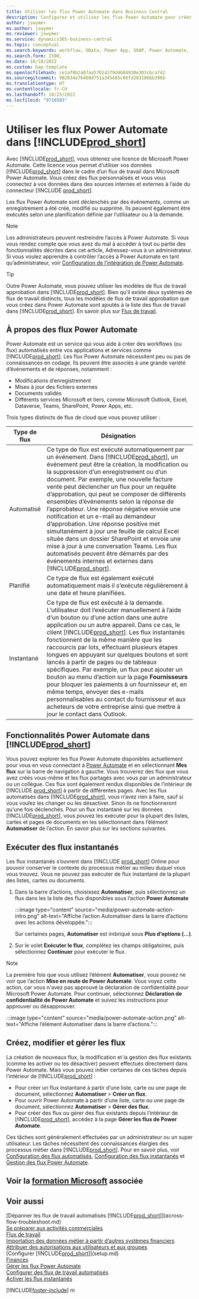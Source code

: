 ```yaml
---
title: Utiliser les flux Power Automate dans Business Central
description: Configurez et utilisez les flux Power Automate pour créer ou modifier les données Business Central.
author: jswymer
ms.author: jswymer
ms.reviewer: jswymer
ms.service: dynamics365-business-central
ms.topic: conceptual
ms.search.keywords: workflow, OData, Power App, SOAP, Power Automate,
ms.search.form: 1500,
ms.date: 10/10/2022
ms.custom: bap-template
ms.openlocfilehash: ce1af0b2a07aa570141f9d4684930e303cbca742
ms.sourcegitcommit: 902834e76460d751a345485c66fd2831066b396b
ms.translationtype: HT
ms.contentlocale: fr-CH
ms.lasthandoff: 10/25/2022
ms.locfileid: "9716583"
---
```

# <a name="use-power-automate-flows-in-prod_short"></a>Utiliser les flux Power Automate dans [!INCLUDE[prod_short](includes/prod_short.md)]

Avec [!INCLUDE[prod_short](includes/prod_short.md)], vous obtenez une licence de Microsoft Power Automate. Cette licence vous permet d’utiliser vos données [!INCLUDE[prod_short](includes/prod_short.md)] dans le cadre d’un flux de travail dans Microsoft Power Automate. Vous créez des flux personnalisés et vous vous connectez à vos données dans des sources internes et externes à l’aide du connecteur [!INCLUDE [prod_short](includes/prod_short.md)].

Les flux Power Automate sont déclenchés par des événements, comme un enregistrement a été créé, modifié ou supprimé. Ils peuvent également être exécutés selon une planification définie par l’utilisateur ou à la demande.

> [!NOTE]
> Les administrateurs peuvent restreindre l’accès à Power Automate. Si vous vous rendez compte que vous avez du mal à accéder à tout ou partie des fonctionnalités décrites dans cet article, Adressez-vous à un administrateur. Si vous voulez apprendre à contrôler l’accès à Power Automate en tant qu’administrateur, voir [Configuration de l’intégration de Power Automate](/dynamics365/business-central/dev-itpro/powerplatform/power-automate-setup).

<!-- You must have a valid account with both [!INCLUDE[prod_short](includes/prod_short.md)] and Power Automate. --> 

> [!TIP]
> Outre Power Automate, vous pouvez utiliser les modèles de flux de travail approbation dans [!INCLUDE[prod_short](includes/prod_short.md)]. Bien qu’il existe deux systèmes de flux de travail distincts, tous les modèles de flux de travail approbation que vous créez dans Power Automate sont ajoutés à la liste des flux de travail dans [!INCLUDE[prod_short](includes/prod_short.md)]. En savoir plus sur [Flux de travail](across-workflow.md).

## <a name="about-power-automate-flows"></a>À propos des flux Power Automate

Power Automate est un service qui vous aide à créer des workflows (ou flux) automatisés entre vos applications et services comme [!INCLUDE[prod_short](includes/prod_short.md)]. Les flux Power Automate nécessitent peu ou pas de connaissances en codage. Ils peuvent être associés à une grande variété d’événements et de réponses, notamment :
- Modifications d’enregistrement
- Mises à jour des fichiers externes
- Documents validés
- Différents services Microsoft et tiers, comme Microsoft Outlook, Excel, Dataverse, Teams, SharePoint, Power Apps, etc.

Trois types distincts de flux de cloud que vous pouvez utiliser :

|Type de flux|Désignation|
|---------|-----------|
|Automatisé|Ce type de flux est exécuté automatiquement par un événement. Dans [!INCLUDE[prod_short](includes/prod_short.md)], un événement peut être la création, la modification ou la suppression d’un enregistrement ou d’un document. Par exemple, une nouvelle facture vente peut déclencher un flux pour un requête d’approbation, qui peut se composer de différents ensembles d’événements selon la réponse de l’approbateur. Une réponse négative envoie une notification et un e-mail au demandeur d’approbation. Une réponse positive met simultanément à jour une feuille de calcul Excel située dans un dossier SharePoint et envoie une mise à jour à une conversation Teams. Les flux automatisés peuvent être démarrés par des événements internes et externes dans [!INCLUDE[prod_short](includes/prod_short.md)].|
|Planifié|Ce type de flux est également exécuté automatiquement mais il s’exécute régulièrement à une date et heure planifiées. |
|Instantané |Ce type de flux est exécuté à la demande. L’utilisateur doit l’exécuter manuellement à l’aide d‘un bouton ou d’une action dans une autre application ou un autre appareil. Dans ce cas, le client [!INCLUDE[prod_short](includes/prod_short.md)]. Les flux instantanés fonctionnent de la même manière que les raccourcis par lots, effectuant plusieurs étapes longues en appuyant sur quelques boutons et sont lancés à partir de pages ou de tableaux spécifiques. Par exemple, un flux peut ajouter un bouton au menu d’action sur la page **Fournisseurs** pour bloquer les paiements à un fournisseur et, en même temps, envoyer des e-mails personnalisables au contact du fournisseur et aux acheteurs de votre entreprise ainsi que mettre à jour le contact dans Outlook. |

## <a name="power-automate-features-in-prod_short"></a>Fonctionnalités Power Automate dans [!INCLUDE[prod_short](includes/prod_short.md)]

Vous pouvez explorer les flux Power Automate disponibles actuellement pour vous en vous connectant à [Power Automate](https://powerautomate.com) et en sélectionnant **Mes flux** sur la barre de navigation à gauche. Vous trouverez des flux que vous avez créés vous-même et les flux partagés avec vous par un administrateur ou un collègue. Ces flux sont également rendus disponibles de l’intérieur de [!INCLUDE [prod_short](includes/prod_short.md)] à partir de différentes pages. Avec les flux automatisés dans [!INCLUDE[prod_short](includes/prod_short.md)], vous n’avez rien à faire, sauf si vous voulez les changer ou les désactiver. Sinon ils ne fonctionneront qu’une fois déclenchés. Pour un flux instantané sur les données [!INCLUDE[prod_short](includes/prod_short.md)], vous pouvez les exécuter pour la plupart des listes, cartes et pages de documents en les sélectionnant dans l’élément **Automatiser** de l’action. En savoir plus sur les sections suivantes.

<!--

## Automated flows

With Power Automate, you can create business flows directly in-house and rely on citizen developers. Automated workflows can be started by both internal and external events in [!INCLUDE[prod_short](includes/prod_short.md)], and also be set to run periodically. Learn more and get instructions on how to create flows in the [Set Up Automated Workflows](/dynamics365/business-central/dev-itpro/powerplatform/automate-workflows) article in the administration content.

-->

## <a name="run-instant-flows"></a>Exécuter des flux instantanés

Les flux instantanés s’ouvrent dans [!INCLUDE [prod_short](includes/prod_short.md)] Online pour pouvoir conserver le contexte du processus métier au milieu duquel vous vous trouvez. Vous ne pouvez pas exécuter de flux instantané de la plupart des listes, cartes ou documents.

1. Dans la barre d’actions, choisissez **Automatiser**, puis sélectionnez un flux dans les la liste des flux disponibles sous l’action **Power Automate**

    :::image type="content" source="media/power-automate-action-intro.png" alt-text="Affiche l’action Automatiser dans la barre d’actions avec les actions développée.":::

    Sur certaines pages, **Automatiser** est imbriqué sous **Plus d’options (...)**. 
2. Sur le volet **Exécuter le flux**, complétez les champs obligatoires, puis sélectionnez **Continuer** pour exécuter le flux.

> [!NOTE]
> La première fois que vous utilisez l’élément **Automatiser**, vous pouvez ne voir que l’action **Mise en route de Power Automate**. Vous voyez cette action, car vous n'avez pas approuvé la déclaration de confidentialité pour Microsoft Power Automate. Pour continuer, sélectionnez **Déclaration de confidentialité de Power Automate** et suivez les instructions pour approuver ou désapprouver.  
>
> :::image type="content" source="media/power-automate-action.png" alt-text="Affiche l’élément Automatiser dans la barre d’actions.":::

<!--

[!INCLUDE [prod_short](includes/prod_short.md)] can run a Power Automate flow from most list, card, and document pages. Once the admin has connected [!INCLUDE [prod_short](includes/prod_short.md)] with Power Automate, you'll see any flows your organization has added when you choose the **Automate** action on the relevant pages. Instant flows are run without leaving [!INCLUDE [prod_short](includes/prod_short.md)]. Learn more in the [Set Up Automated Workflows](/dynamics365/business-central/dev-itpro/powerplatform/automate-workflows) article in the administration content.

These instant flows open on a page inside [!INCLUDE [prod_short](includes/prod_short.md)] online so you can remain within the context of the business process you were in the middle of. Choose the **Automate** action—on some pages nested under the **More Options** menu—choose the **Power Automate** menu item, then choose the relevant link to trigger the workflow. The connection to Power Automate is already set up for you.

Most flows require you to fill in a field or two before you choose the **Run flow** action.

> [!TIP]
> If you don't see an **Automate** action, then your [!INCLUDE [prod_short](includes/prod_short.md)] probably hasn't yet been set up to use Power Automate. Learn more from your admin.-->

## <a name="create-edit-and-manage-flows"></a>Créez, modifier et gérer les flux

La création de nouveaux flux, la modification et la gestion des flux existants (comme les activer ou les désactiver) peuvent effectués directement dans Power Automate. Mais vous pouvez initier certaines de ces tâches depuis l’intérieur de [!INCLUDE[prod_short](includes/prod_short.md)] :

- Pour créer un flux instantané à partir d’une liste, carte ou une page de document, sélectionnez **Automatiser** > **Créer un flux**.
- Pour ouvrir Power Automate à partir d’une liste, carte ou une page de document, sélectionnez **Automatiser** > **Gérer des flux**.
- Pour créer des flux ou gérer des flux existants depuis l’intérieur de [!INCLUDE[prod_short](includes/prod_short.md)], accédez à la page **Gérer les flux de Power Automate**.

Ces tâches sont généralement effectuées par un administrateur ou un super utilisateur. Les tâches nécessitent des connaissances élargies des processus métier dans [!INCLUDE[prod_short](includes/prod_short.md)]. Pour en savoir plus, voir [Configuration des flux automatisés](/dynamics365/business-central/dev-itpro/powerplatform/automate-workflows), [Configuration des flux instantanés](/dynamics365/business-central/dev-itpro/powerplatform/automate-workflows) et [Gestion des flux Power Automate](/dynamics365/business-central/dev-itpro/powerplatform/manage-power-automate-flows).
<!-- 

## Add more automated flows and instant flows

You can create flows through the [powerautomate.microsoft.com](https://powerautomate.microsoft.com) website. However, if your admin has switched on the capability to run Power Automate flows from inside [!INCLUDE [prod_short](includes/prod_short.md)] online, you can start the process of building a flow from the **Automate** action on the relevant pages, which can be found under the **More Options** menu depending on the page. Then choose the **Power Automate** menu item, and then choose the **Create a flow** action. Power Automate then opens in a new browser tab, and you're signed in automatically.

You can find sample templates to adapt to your company and all available trigger events, using both [!INCLUDE [prod_short](includes/prod_short.md)] and external tools, by choosing the **Connectors** menu on the Power Automate website. Learn more about available templates and triggers in the [Set Up Automated Workflows](/dynamics365/business-central/dev-itpro/powerplatform/automate-workflows) article in the administration content.

## Create and manage Power Automate flows

You can create new flows or manage existing Power Automate flows in [!INCLUDE [prod_short](includes/prod_short.md)] on the **Manage Power Automate Flows** page. Learn more in the [Manage Power Automate Flows](/dynamics365/business-central/dev-itpro/powerplatform/manage-power-automate-flows) article in the administration content.

<!--
You can also manage available Power Automate workflows on the **Workflows** page in [!INCLUDE[prod_short](includes/prod_short.md)]. The page lists both the built-in approval and Power Automate workflows, with options for the latter to enable/disable, delete, and view the workflow on the Power Automate website.-->

## <a name="see-related-microsoft-training"></a>Voir la [formation Microsoft](/training/modules/use-power-automate/) associée

## <a name="see-also"></a>Voir aussi

[Dépanner les flux de travail automatisés [!INCLUDE[prod_short](includes/prod_short.md)]](across-flow-troubleshoot.md)  
[Se préparer aux activités commerciales](ui-get-ready-business.md)  
[Flux de travail](across-workflow.md)  
[Importation des données métier à partir d’autres systèmes financiers](across-import-data-configuration-packages.md)  
[Attribuer des autorisations aux utilisateurs et aux groupes](ui-define-granular-permissions.md)  
[Configurer [!INCLUDE[prod_short](includes/prod_short.md)]](setup.md)  
[Finances](finance.md)  
[Gérer les flux Power Automate](/dynamics365/business-central/dev-itpro/powerplatform/manage-power-automate-flows)  
[Configurer des flux de travail automatisés](/dynamics365/business-central/dev-itpro/powerplatform/automate-workflows)  
[Activer les flux instantanés](/dynamics365/business-central/dev-itpro/powerplatform/instant-flows)  

[!INCLUDE[footer-include](includes/footer-banner.md)]
m